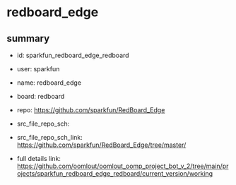 # redboard_edge
 
## summary 
* id: sparkfun_redboard_edge_redboard
* user: sparkfun
* name: redboard_edge
* board: redboard
* repo: https://github.com/sparkfun/RedBoard_Edge



* src_file_repo_sch: 
* src_file_repo_sch_link: https://github.com/sparkfun/RedBoard_Edge/tree/master/
* full details link: https://github.com/oomlout/oomlout_oomp_project_bot_v_2/tree/main/projects/sparkfun_redboard_edge_redboard/current_version/working  







